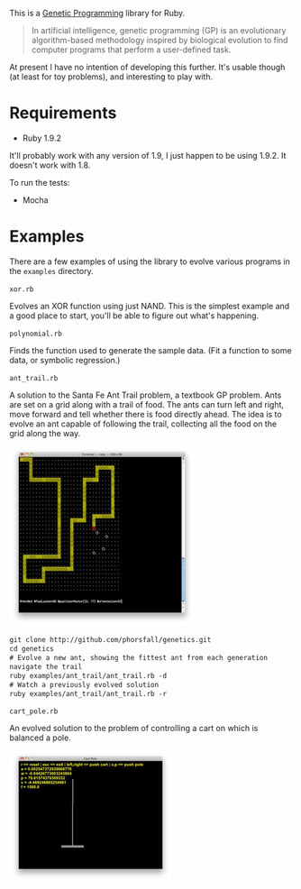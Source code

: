 This is a [Genetic Programming](http://en.wikipedia.org/wiki/Genetic_programming) library for Ruby.

> In artificial intelligence, genetic programming (GP) is an evolutionary algorithm-based methodology inspired by biological evolution to find computer programs that perform a user-defined task.

At present I have no intention of developing this further. It's usable though (at least for toy problems), and interesting to play with.

# Requirements

* Ruby 1.9.2

It'll probably work with any version of 1.9, I just happen to be using 1.9.2. It doesn't work with 1.8.

To run the tests:

* Mocha

# Examples

There are a few examples of using the library to evolve various programs in the `examples` directory.

`xor.rb`

Evolves an XOR function using just NAND. This is the simplest example and a good place to start, you'll be able to figure out what's happening.

`polynomial.rb`

Finds the function used to generate the sample data. (Fit a function to some data, or symbolic regression.)

`ant_trail.rb`

A solution to the Santa Fe Ant Trail problem, a textbook GP problem. Ants are set on a grid along with a trail of food. The ants can turn left and right, move forward and tell whether there is food directly ahead. The idea is to evolve an ant capable of following the trail, collecting all the food on the grid along the way.

[![Ant Trail Screenshot](http://github.com/phorsfall/genetics/raw/master/assets/ant-trail-thumb.jpg)](http://github.com/phorsfall/genetics/raw/master/assets/ant-trail.png)

    git clone http://github.com/phorsfall/genetics.git
    cd genetics
    # Evolve a new ant, showing the fittest ant from each generation navigate the trail
    ruby examples/ant_trail/ant_trail.rb -d
    # Watch a previously evolved solution
    ruby examples/ant_trail/ant_trail.rb -r

`cart_pole.rb`

An evolved solution to the problem of controlling a cart on which is balanced a pole.

[![Cart Pole Screenshot](http://github.com/phorsfall/genetics/raw/master/assets/cart-pole-thumb.jpg)](http://github.com/phorsfall/genetics/raw/master/assets/cart-pole.png)
